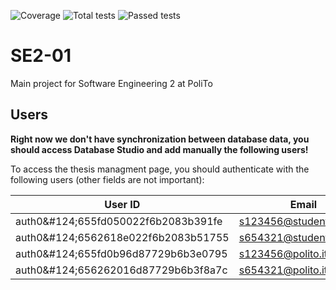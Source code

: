 ![Coverage](https://img.shields.io/badge/Coverage-42.07%25-red)
![Total tests](https://img.shields.io/badge/Total%20tests-104-green)
![Passed tests](https://img.shields.io/badge/Passed%20tests-2-red)

# SE2-01

Main project for Software Engineering 2 at PoliTo

## Users

**Right now we don't have synchronization between database data, you should access Database Studio and add manually the following users!**

To access the thesis managment page, you should authenticate with the following users (other fields are not important):

| User ID                             | Email                      | Role    |
| ----------------------------------- | -------------------------- | ------- |
| auth0\&#124;655fd050022f6b2083b391fe | s123456@studenti.polito.it | student |
| auth0\&#124;6562618e022f6b2083b51755 | s654321@studenti.polito.it | student |
| auth0\&#124;655fd0b96d87729b6b3e0795 | s123456@polito.it          | teacher |
| auth0\&#124;656262016d87729b6b3f8a7c | s654321@polito.it          | teacher |
